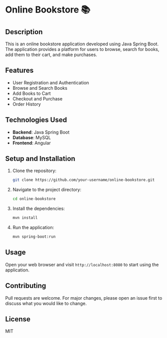 # Online Bookstore 📚

## Description
This is an online bookstore application developed using Java Spring Boot. The application provides a platform for users to browse, search for books, add them to their cart, and make purchases.

## Features
- User Registration and Authentication
- Browse and Search Books
- Add Books to Cart
- Checkout and Purchase
- Order History

## Technologies Used
- **Backend**: Java Spring Boot
- **Database**: MySQL
- **Frontend**: Angular

## Setup and Installation
1. Clone the repository:
    ```bash
    git clone https://github.com/your-username/online-bookstore.git
    ```
2. Navigate to the project directory:
    ```bash
    cd online-bookstore
    ```
3. Install the dependencies:
    ```bash
    mvn install
    ```
4. Run the application:
    ```bash
    mvn spring-boot:run
    ```

## Usage
Open your web browser and visit `http://localhost:8080` to start using the application.

## Contributing
Pull requests are welcome. For major changes, please open an issue first to discuss what you would like to change.

## License
MIT

